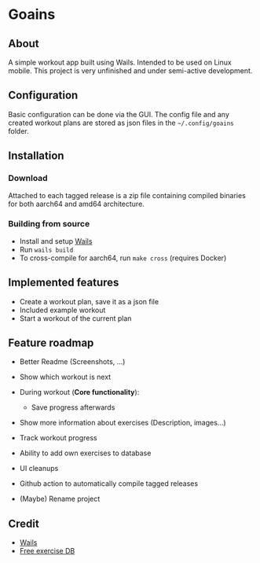 # Goains

## About

A simple workout app built using Wails. Intended to be used on Linux mobile.
This project is very unfinished and under semi-active development.

## Configuration
Basic configuration can be done via the GUI. The config file and any created
workout plans are stored as json files in the `~/.config/goains` folder.

## Installation

### Download

Attached to each tagged release is a zip file containing compiled binaries for both aarch64
and amd64 architecture.

### Building from source

- Install and setup [Wails](https://wails.io)
- Run `wails build`
- To cross-compile for aarch64, run `make cross` (requires Docker)

## Implemented features

- Create a workout plan, save it as a json file
- Included example workout
- Start a workout of the current plan

## Feature roadmap

- Better Readme (Screenshots, ...)
- Show which workout is next
- During workout (**Core functionality**):

  - Save progress afterwards

- Show more information about exercises (Description, images...)
- Track workout progress
- Ability to add own exercises to database
- UI cleanups
- Github action to automatically compile tagged releases
- (Maybe) Rename project

## Credit

- [Wails](https://wails.io)
- [Free exercise DB](https://github.com/yuhonas/free-exercise-db)
